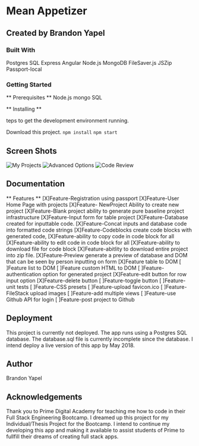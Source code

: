 # Mean Appetizer

## Created by Brandon Yapel

### Built With
Postgres SQL
Express
Angular
Node.js
MongoDB
FileSaver.js
JSZip
Passport-local 

### Getting Started

** Prerequisites **
Node.js
mongo
SQL

** Installing **

teps to get the development environment running.

Download this project.
``` npm install ```
``` npm start ```

## Screen Shots

![My Projects](./demo-images/My_Projects.png)
![Advanced Options](./demo-images/Advanced_Options.png)
![Code Review](./demo-images/Code_Review.png)

## Documentation

** Features **
[X]Feature-Registration using passport
[X]Feature-User Home Page with projects
[X]Feature- NewProject Ability to create new project
[X]Feature-Blank project ability to generate pure baseline project infrastructure
[X]Feature-Input form for table project
[X]Feature-Database created for inputtable code.
[X]Feature-Concat inputs and database code into formatted code strings
[X]Feature-Codeblocks create code blocks with generated code, 
[X]Feature-ability to copy code in code block for all
[X]Feature-ability to edit code in code block for all
[X]Feature-ability to download file for code block
[X]Feature-abitlity to download entire project into zip file.
[X]Feature-Preview generate a preview of database and DOM that can be seen by person inputting on form
[X]Feature table to DOM
[ ]Feature list to DOM
[ ]Feature custom HTML to DOM
[ ]Feature-authentication option for generated project
[X]Feature-edit button for row input option
[X]Feature-delete button
[ ]Feature-toggle button
[ ]Feature-unit tests
[ ]Feature-CSS presets
[ ]Feature-upload favicon.ico
[ ]Feature-FileStack upload images
[ ]Feature-add multiple views
[ ]Feature-use Github API for login
[ ]Feature-post project to Github

## Deployment
This project is currently not deployed.  The app runs using a Postgres SQL database.  The database.sql file is currently incomplete since the database.  I intend deploy a live version of this app by May 2018.

## Author

Brandon Yapel

## Acknowledgements

Thank you to Prime Digital Academy for teaching me how to code in their Full Stack Engineering Bootcamp.  I dreamed up this project for my Individual/Thesis Project for the Bootcamp.  I intend to continue my developing this app and making it available to assist students of Prime to fullfill their dreams of creating full stack apps.